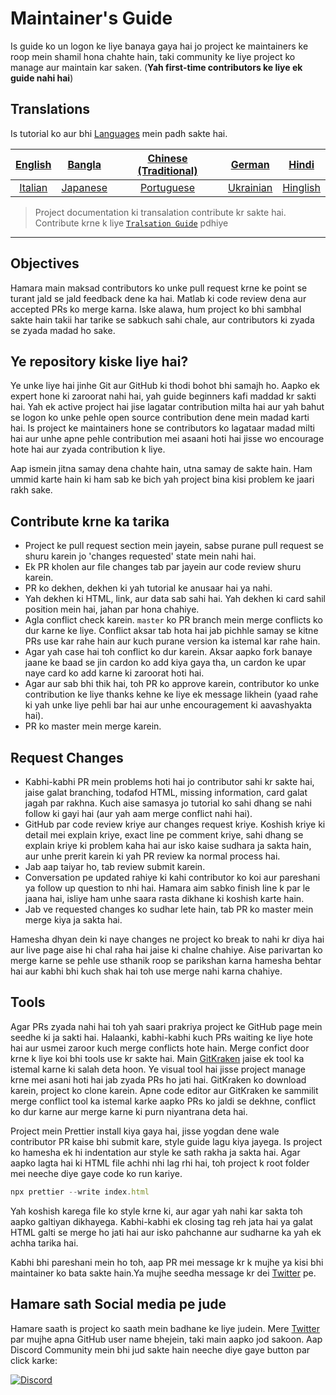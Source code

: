 # Maintainer's Guide

Is guide ko un logon ke liye banaya gaya hai jo project ke maintainers ke roop mein shamil hona chahte hain, taki community ke liye project ko manage aur maintain kar saken. (**Yah first-time contributors ke liye ek guide nahi hai**)

## Translations
Is tutorial ko aur bhi [Languages](translations/README.md) mein padh sakte hai.

| [English](maintainer_guide.md)   | [Bangla](translations/maintainer_guide/maintainer_guide.ben.md) | [Chinese (Traditional)](/translations/maintainer_guide/maintainer_guide.zho-tc.md) | [German](translations/maintainer_guide/maintainer_guide.ger.md) | [Hindi](translations/maintainer_guide/maintainer_guide.hin.md) |
| :---: | :---: | :---: | :---: | :---: |
| [Italian](translations/maintainer_guide/maintainer_guide.ita.md) | [Japanese](translations/maintainer_guide/maintainer_guide.jpn.md) | [Portuguese](translations/maintainer_guide/maintainer_guide.por.md) | [Ukrainian](/translations/maintainer_guide/maintainer_guide.ukr.md) | [Hinglish](/translations/maintainer_guide/maintainer_guide.hing.md) |

> Project documentation ki transalation contribute kr sakte hai. Contribute krne k liye [`Tralsation Guide`](translations/README.md)  pdhiye

---

## Objectives

Hamara main maksad contributors ko unke pull request krne ke point se turant jald se jald feedback dene ka hai. Matlab ki code review dena aur accepted PRs ko merge karna.
Iske alawa, hum project ko bhi sambhal sakte hain takii har tarike se sabkuch sahi chale, aur contributors ki zyada se zyada madad ho sake.

## Ye repository kiske liye hai?

Ye unke liye hai jinhe Git aur GitHub ki thodi bohot bhi samajh ho. Aapko ek expert hone ki zaroorat nahi hai, yah guide beginners kafi maddad kr sakti hai. Yah ek active project hai jise lagatar contribution milta hai aur yah bahut se logon ko unke pehle open source contribution dene mein madad karti hai. Is project ke maintainers hone se contributors ko lagataar madad milti hai aur unhe apne pehle contribution mei asaani hoti hai jisse wo encourage hote hai aur zyada contribution k liye.

Aap ismein jitna samay dena chahte hain, utna samay de sakte hain. Ham ummid karte hain ki ham sab ke bich yah project bina kisi problem ke jaari rakh sake.

## Contribute krne ka tarika

- Project ke pull request section mein jayein, sabse purane pull request se shuru karein jo 'changes requested' state mein nahi hai.
- Ek PR kholen aur file changes tab par jayein aur code review shuru karein.
- PR ko dekhen, dekhen ki yah tutorial ke anusaar hai ya nahi.
- Yah dekhen ki HTML, link, aur data sab sahi hai. Yah dekhen ki card sahil position mein hai, jahan par hona chahiye.
- Agla conflict check karein. `master` ko PR branch mein merge conflicts ko dur karne ke liye. Conflict aksar tab hota hai jab pichhle samay se kitne PRs use kar rahe hain aur kuch purane version ka istemal kar rahe hain.
- Agar yah case hai toh conflict ko dur karein. Aksar aapko fork banaye jaane ke baad se jin cardon ko add kiya gaya tha, un cardon ke upar naye card ko add karne ki zaroorat hoti hai.
- Agar aur sab bhi thik hai, toh PR ko approve karein, contributor ko unke contribution ke liye thanks kehne ke liye ek message likhein (yaad rahe ki yah unke liye pehli bar hai aur unhe encouragement ki aavashyakta hai).
- PR ko master mein merge karein.

## Request Changes 

- Kabhi-kabhi PR mein problems hoti hai jo contributor sahi kr sakte hai, jaise galat branching, todafod HTML, missing information, card galat jagah par rakhna. Kuch aise samasya jo tutorial ko sahi dhang se nahi follow ki gayi hai (aur yah aam merge conflict nahi hai).
- GitHub par code review kriye aur changes request kriye. Koshish kriye ki detail mei explain kriye, exact line pe comment kriye, sahi dhang se explain kriye ki problem kaha hai aur isko kaise sudhara ja sakta hain, aur unhe prerit karein ki yah PR review ka normal process hai.
- Jab aap taiyar ho, tab review submit karein.
- Conversation pe updated rahiye ki kahi contributor ko koi aur pareshani ya follow up question to nhi hai. Hamara aim sabko finish line k par le jaana hai, isliye ham unhe saara rasta dikhane ki koshish karte hain.
- Jab ve requested changes ko sudhar lete hain, tab PR ko master mein merge kiya ja sakta hai.

Hamesha dhyan dein ki naye changes ne project ko break to nahi kr diya hai aur live page aise hi chal raha hai jaise ki chalne chahiye. Aise parivartan ko merge karne se pehle use sthanik roop se parikshan karna hamesha behtar hai aur kabhi bhi kuch shak hai toh use merge nahi karna chahiye.

## Tools

Agar PRs zyada nahi hai toh yah saari prakriya project ke GitHub page mein seedhe ki ja sakti hai.
Halaanki, kabhi-kabhi kuch PRs waiting ke liye hote hai aur usmei zaroor  kuch merge conflicts hote hain. Merge confict door krne k liye koi bhi tools use kr sakte hai.
Main [GitKraken]((https://www.gitkraken.com/download)) jaise ek tool ka istemal karne ki salah deta hoon. Ye visual tool hai jisse project manage krne mei asani hoti hai jab zyada PRs ho jati hai.
GitKraken ko download karein, project ko clone karein. Apne code editor aur GitKraken ke sammilit merge conflict tool ka istemal karke aapko PRs ko jaldi se dekhne, conflict ko dur karne aur merge karne ki purn niyantrana deta hai.

Project mein Prettier install kiya gaya hai, jisse yogdan dene wale contributor PR kaise bhi submit kare, style guide lagu kiya jayega. Is project ko hamesha ek hi indentation aur style ke sath rakha ja sakta hai.
Agar aapko lagta hai ki HTML file achhi nhi lag rhi hai, toh project k root folder mei neeche diye gaye code ko run kariye.

```js
npx prettier --write index.html
```

Yah koshish karega file ko style krne ki, aur agar yah nahi kar sakta toh aapko galtiyan dikhayega. Kabhi-kabhi ek closing tag reh jata hai ya galat HTML galti se merge ho jati hai aur isko pahchanne aur sudharne ka yah ek achha tarika hai.

Kabhi bhi pareshani mein ho toh, aap PR mei message kr k mujhe ya kisi bhi maintainer ko bata sakte hain.Ya mujhe seedha message kr dei [Twitter](https://twitter.com/Syknapse) pe.

## Hamare sath Social media pe jude
Hamare saath is project ko saath mein badhane ke liye judein. Mere [Twitter](https://twitter.com/Syknapse) par mujhe apna GitHub user name bhejein, taki main aapko jod sakoon. Aap Discord Community mein bhi jud sakte hain neeche diye gaye button par click karke:

[![Discord](https://badgen.net/discord/online-members/tWkvS4ueVF?label=Join%20Our%20Discord%20Server&icon=discord)](https://discord.gg/tWkvS4ueVF 'Discord server Join kriye!')